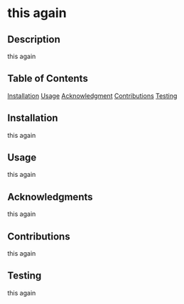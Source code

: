 
# this again

## Description
this again

## Table of Contents
[Installation](#Installation)
[Usage](#Usage)
[Acknowledgment](#Acknowledgement)
[Contributions](#Contributions)
    [Testing](#Testing)
## Installation
this again

  
## Usage
this again

  
## Acknowledgments
this again

  
## Contributions
this again

  
## Testing
this again

  